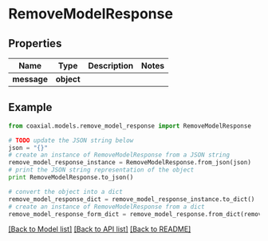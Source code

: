 # RemoveModelResponse


## Properties
Name | Type | Description | Notes
------------ | ------------- | ------------- | -------------
**message** | **object** |  | 

## Example

```python
from coaxial.models.remove_model_response import RemoveModelResponse

# TODO update the JSON string below
json = "{}"
# create an instance of RemoveModelResponse from a JSON string
remove_model_response_instance = RemoveModelResponse.from_json(json)
# print the JSON string representation of the object
print RemoveModelResponse.to_json()

# convert the object into a dict
remove_model_response_dict = remove_model_response_instance.to_dict()
# create an instance of RemoveModelResponse from a dict
remove_model_response_form_dict = remove_model_response.from_dict(remove_model_response_dict)
```
[[Back to Model list]](../README.md#documentation-for-models) [[Back to API list]](../README.md#documentation-for-api-endpoints) [[Back to README]](../README.md)


